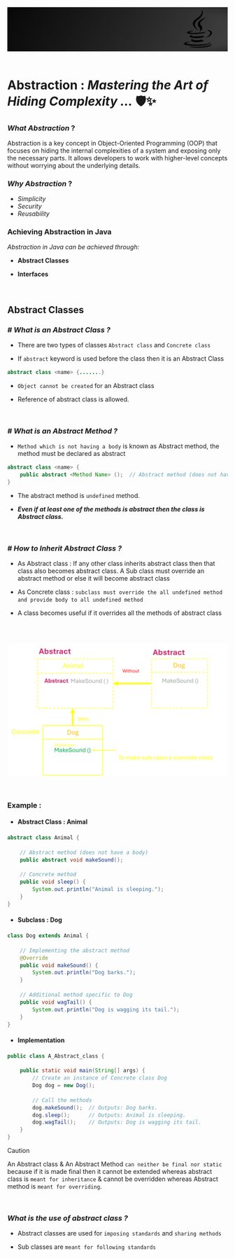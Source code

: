 <img src="../src/wall1.jpg" alt="Image Alt Text"  >
&nbsp;

# Abstraction : _Mastering the Art of Hiding Complexity ..._ 🛡️✨

### _What Abstraction_ ?

Abstraction is a key concept in Object-Oriented Programming (OOP) that focuses on hiding the internal complexities of a system and exposing only the necessary parts. It allows developers to work with higher-level concepts without worrying about the underlying details.

### _Why Abstraction_ ?

- _Simplicity_
- _Security_
- _Reusability_

### Achieving Abstraction in Java

_Abstraction in Java can be achieved through:_

- __Abstract Classes__

- __Interfaces__

&nbsp;

## __Abstract Classes__

### _# What is an Abstract Class ?_

- There are two types of classes `Abstract class` and `Concrete class`

- If `abstract` keyword is used before the class then it is an Abstract Class
``` java 
abstract class <name> {.......}
```
- `Object cannot be created` for an Abstract class  

- Reference of abstract class is allowed.

&nbsp;

### _# What is an Abstract Method ?_

- `Method which is not having a body` is known as Abstract method, the method must be declared as abstract
``` java 
abstract class <name> {
    public abstract <Method Name> ();  // Abstract method (does not have a body)
}
```

- The abstract method is `undefined` method.

- ___Even if at least one of the  methods is abstract then the class is Abstract class.___

&nbsp;

### _# How to Inherit Abstract Class ?_

- As Abstract class : If any other class inherits abstract class then that class also becomes
abstract class. A Sub class must override an abstract method or else it will become abstract class
- As Concrete class : `subclass must override the all undefined method and provide body to all undefined method`

- A class becomes useful if it overrides all the methods of abstract class

&nbsp;

&nbsp;&nbsp;&nbsp;&nbsp;&nbsp;&nbsp;&nbsp;&nbsp;&nbsp;&nbsp;&nbsp;&nbsp;&nbsp;<img src="../src/abstractclass.png" alt="Image Alt Text" width="600" >
 

&nbsp;

### Example :

- #### Abstract Class : Animal

```java
abstract class Animal {

    // Abstract method (does not have a body)
    public abstract void makeSound();

    // Concrete method
    public void sleep() {
        System.out.println("Animal is sleeping.");
    }
}
```

- #### Subclass : Dog

```java
class Dog extends Animal {

    // Implementing the abstract method
    @Override
    public void makeSound() {
        System.out.println("Dog barks.");
    }

    // Additional method specific to Dog
    public void wagTail() {
        System.out.println("Dog is wagging its tail.");
    }
}
```

- #### Implementation

```java
public class A_Abstract_class {

    public static void main(String[] args) {
        // Create an instance of Concrete class Dog 
        Dog dog = new Dog();
        
        // Call the methods
        dog.makeSound();  // Outputs: Dog barks.
        dog.sleep();      // Outputs: Animal is sleeping.
        dog.wagTail();    // Outputs: Dog is wagging its tail.
    }
}
```

> [!CAUTION]
> An Abstract class & An Abstract Method `can neither be final nor static` because if it is made final then it cannot be extended whereas abstract class is `meant for inheritance` & cannot be overridden whereas Abstract method is `meant for overriding`.

&nbsp;

### _What is the use of abstract class ?_

- Abstract classes are used for `imposing standards` and `sharing methods`

- Sub classes are `meant for following standards`

&nbsp;